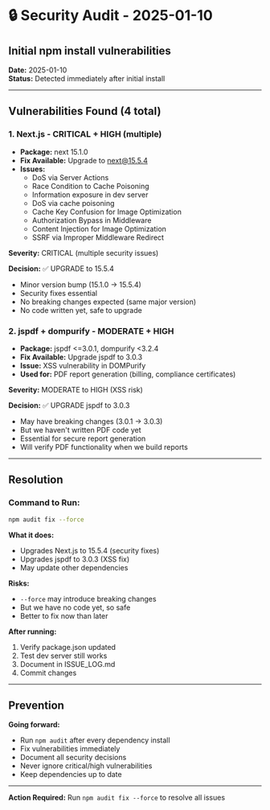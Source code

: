 # 🔒 Security Audit - 2025-01-10

## Initial npm install vulnerabilities

**Date:** 2025-01-10  
**Status:** Detected immediately after initial install

---

## Vulnerabilities Found (4 total)

### 1. Next.js - CRITICAL + HIGH (multiple)
- **Package:** next 15.1.0
- **Fix Available:** Upgrade to next@15.5.4
- **Issues:**
  - DoS via Server Actions
  - Race Condition to Cache Poisoning
  - Information exposure in dev server
  - DoS via cache poisoning
  - Cache Key Confusion for Image Optimization
  - Authorization Bypass in Middleware
  - Content Injection for Image Optimization
  - SSRF via Improper Middleware Redirect

**Severity:** CRITICAL (multiple security issues)

**Decision:** ✅ UPGRADE to 15.5.4
- Minor version bump (15.1.0 → 15.5.4)
- Security fixes essential
- No breaking changes expected (same major version)
- No code written yet, safe to upgrade

### 2. jspdf + dompurify - MODERATE + HIGH
- **Package:** jspdf <=3.0.1, dompurify <3.2.4
- **Fix Available:** Upgrade jspdf to 3.0.3
- **Issue:** XSS vulnerability in DOMPurify
- **Used for:** PDF report generation (billing, compliance certificates)

**Severity:** MODERATE to HIGH (XSS risk)

**Decision:** ✅ UPGRADE jspdf to 3.0.3
- May have breaking changes (3.0.1 → 3.0.3)
- But we haven't written PDF code yet
- Essential for secure report generation
- Will verify PDF functionality when we build reports

---

## Resolution

### Command to Run:
```bash
npm audit fix --force
```

**What it does:**
- Upgrades Next.js to 15.5.4 (security fixes)
- Upgrades jspdf to 3.0.3 (XSS fix)
- May update other dependencies

**Risks:**
- `--force` may introduce breaking changes
- But we have no code yet, so safe
- Better to fix now than later

**After running:**
1. Verify package.json updated
2. Test dev server still works
3. Document in ISSUE_LOG.md
4. Commit changes

---

## Prevention

**Going forward:**
- Run `npm audit` after every dependency install
- Fix vulnerabilities immediately
- Document all security decisions
- Never ignore critical/high vulnerabilities
- Keep dependencies up to date

---

**Action Required:** Run `npm audit fix --force` to resolve all issues

